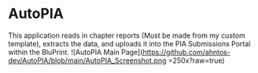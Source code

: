# AutoPIA
This application reads in chapter reports (Must be made from my custom template), extracts the data, and uploads it into the PIA Submissions Portal within the BluPrint.
![AutoPIA Main Page](https://github.com/ahntos-dev/AutoPIA/blob/main/AutoPIA_Screenshot.png =250x?raw=true)
